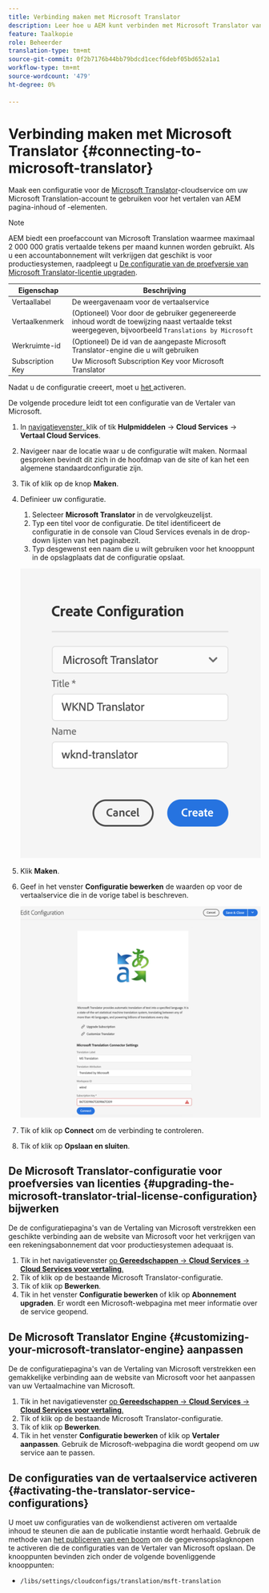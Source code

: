 ```yaml
---
title: Verbinding maken met Microsoft Translator
description: Leer hoe u AEM kunt verbinden met Microsoft Translator vanuit de verpakking om uw vertaalworkflow te automatiseren.
feature: Taalkopie
role: Beheerder
translation-type: tm+mt
source-git-commit: 0f2b7176b44bb79bdcd1cecf6debf05bd652a1a1
workflow-type: tm+mt
source-wordcount: '479'
ht-degree: 0%

---
```



# Verbinding maken met Microsoft Translator {#connecting-to-microsoft-translator}

Maak een configuratie voor de [Microsoft Translator](https://hub.microsofttranslator.com)-cloudservice om uw Microsoft Translation-account te gebruiken voor het vertalen van AEM pagina-inhoud of -elementen.

>[!NOTE]
>
>AEM biedt een proefaccount van Microsoft Translation waarmee maximaal 2 000 000 gratis vertaalde tekens per maand kunnen worden gebruikt. Als u een accountabonnement wilt verkrijgen dat geschikt is voor productiesystemen, raadpleegt u [De configuratie van de proefversie van Microsoft Translator-licentie upgraden](#upgrading-the-microsoft-translator-trial-license-configuration).

| Eigenschap | Beschrijving |
|---|---|
| Vertaallabel | De weergavenaam voor de vertaalservice |
| Vertaalkenmerk | (Optioneel) Voor door de gebruiker gegenereerde inhoud wordt de toewijzing naast vertaalde tekst weergegeven, bijvoorbeeld `Translations by Microsoft` |
| Werkruimte-id | (Optioneel) De id van de aangepaste Microsoft Translator-engine die u wilt gebruiken |
| Subscription Key | Uw Microsoft Subscription Key voor Microsoft Translator |

Nadat u de configuratie creeert, moet u [het ](#activating-the-translator-service-configurations) activeren.

De volgende procedure leidt tot een configuratie van de Vertaler van Microsoft.

1. In [navigatievenster, ](/help/sites-cloud/authoring/getting-started/basic-handling.md#first-steps) klik of tik **Hulpmiddelen** -> **Cloud Services** -> **Vertaal Cloud Services**.
1. Navigeer naar de locatie waar u de configuratie wilt maken. Normaal gesproken bevindt dit zich in de hoofdmap van de site of kan het een algemene standaardconfiguratie zijn.
1. Tik of klik op de knop **Maken**.
1. Definieer uw configuratie.
   1. Selecteer **Microsoft Translator** in de vervolgkeuzelijst.
   1. Typ een titel voor de configuratie. De titel identificeert de configuratie in de console van Cloud Services evenals in de drop-down lijsten van het paginabezit.
   1. Typ desgewenst een naam die u wilt gebruiken voor het knooppunt in de opslagplaats dat de configuratie opslaat.

   ![Vertaalconfiguratie maken](../assets/create-translation-config.png)

1. Klik **Maken**.
1. Geef in het venster **Configuratie bewerken** de waarden op voor de vertaalservice die in de vorige tabel is beschreven.

   ![Vertaalconfiguratie bewerken](../assets/edit-translation-config.png)

1. Tik of klik op **Connect** om de verbinding te controleren.
1. Tik of klik op **Opslaan en sluiten**.

## De Microsoft Translator-configuratie voor proefversies van licenties {#upgrading-the-microsoft-translator-trial-license-configuration} bijwerken

De de configuratiepagina&#39;s van de Vertaling van Microsoft verstrekken een geschikte verbinding aan de website van Microsoft voor het verkrijgen van een rekeningsabonnement dat voor productiesystemen adequaat is.

1. Tik in het navigatievenster [op **Gereedschappen** -> **Cloud Services** -> **Cloud Services voor vertaling**.](/help/sites-cloud/authoring/getting-started/basic-handling.md#first-steps)
1. Tik of klik op de bestaande Microsoft Translator-configuratie.
1. Tik of klik op **Bewerken**.
1. Tik in het venster **Configuratie bewerken** of klik op **Abonnement upgraden**. Er wordt een Microsoft-webpagina met meer informatie over de service geopend.

## De Microsoft Translator Engine {#customizing-your-microsoft-translator-engine} aanpassen

De de configuratiepagina&#39;s van de Vertaling van Microsoft verstrekken een gemakkelijke verbinding aan de website van Microsoft voor het aanpassen van uw Vertaalmachine van Microsoft.

1. Tik in het navigatievenster [op **Gereedschappen** -> **Cloud Services** -> **Cloud Services voor vertaling**.](/help/sites-cloud/authoring/getting-started/basic-handling.md#first-steps)
1. Tik of klik op de bestaande Microsoft Translator-configuratie.
1. Tik of klik op **Bewerken**.
1. Tik in het venster **Configuratie bewerken** of klik op **Vertaler aanpassen**. Gebruik de Microsoft-webpagina die wordt geopend om uw service aan te passen.

## De configuraties van de vertaalservice activeren {#activating-the-translator-service-configurations}

U moet uw configuraties van de wolkendienst activeren om vertaalde inhoud te steunen die aan de publicatie instantie wordt herhaald. Gebruik de methode van [het publiceren van een boom](/help/sites-cloud/authoring/fundamentals/publishing-pages.md#publishing-and-unpublishing-a-tree) om de gegevensopslagknopen te activeren die de configuraties van de Vertaler van Microsoft opslaan. De knooppunten bevinden zich onder de volgende bovenliggende knooppunten:

* `/libs/settings/cloudconfigs/translation/msft-translation`
